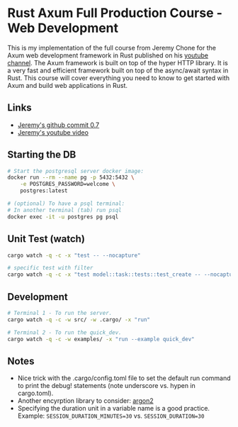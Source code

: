 # Rust Axum Full Production Course - Web Development

This is my implementation of the full course from Jeremy Chone for the Axum web development framework in Rust published on his [youtube channel](https://www.youtube.com/@JeremyChone). The Axum framework is built on top of the hyper HTTP library. It is a very fast and efficient framework built on top of the async/await syntax in Rust. This course will cover everything you need to know to get started with Axum and build web applications in Rust.

## Links
- [Jeremy's github commit 0.7](https://github.com/jeremychone-channel/rust-axum-course/commit/52ded5e01efce0fc237280d9a5e6b8d7c1436d9c)
- [Jeremy's youtube video](https://youtu.be/XZtlD_m59sM?si=u3TSMyB8M-cRByhj)

## Starting the DB
```sh
# Start the postgresql server docker image:
docker run --rm --name pg -p 5432:5432 \
    -e POSTGRES_PASSWORD=welcome \
    postgres:latest
```

```sh
# (optional) To have a psql terminal:
# In another terminal (tab) run psql
docker exec -it -u postgres pg psql
```

## Unit Test (watch)

```sh
cargo watch -q -c -x "test -- --nocapture"

# specific test with filter
cargo watch -q -c -x "test model::task::tests::test_create -- --nocapture --test test_get_user"
```

## Development

```sh
# Terminal 1 - To run the server.
cargo watch -q -c -w src/ -w .cargo/ -x "run"

# Terminal 2 - To run the quick_dev.
cargo watch -q -c -w examples/ -x "run --example quick_dev"
```

## Notes
- Nice trick with the .cargo/config.toml file to set the default run command to print the debug! statements (note underscore vs. hypen in cargo.toml).
- Another encyrption library to consider: [argon2](https://crates.io/crates/argon2)
- Specifying the duration unit in a variable name is a good practice. Example: `SESSION_DURATION_MINUTES=30` vs. `SESSION_DURATION=30`
